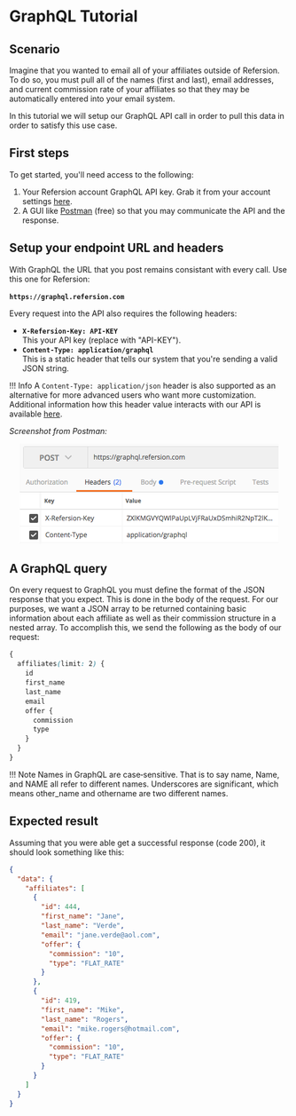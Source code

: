 # GraphQL Tutorial

## Scenario

Imagine that you wanted to email all of your affiliates outside of Refersion. To do so, you must pull all of the names (first and last), email addresses, and current commission rate of your affiliates so that they may be automatically entered into your email system.

In this tutorial we will setup our GraphQL API call in order to pull this data in order to satisfy this use case. 

## First steps

To get started, you'll need access to the following:

1. Your Refersion account GraphQL API key. Grab it from your account settings [here]().
2. A GUI like [Postman](https://www.getpostman.com/) (free) so that you may communicate the API and the response.

## Setup your endpoint URL and headers

With GraphQL the URL that you post remains consistant with every call. Use this one for Refersion:

**`https://graphql.refersion.com`**

Every request into the API also requires the following headers:

- **`X-Refersion-Key: API-KEY`** <br>This your API key (replace with "API-KEY").
- **`Content-Type: application/graphql`** <br>This is a static header that tells our system that you're sending a valid JSON string.

!!! Info
	A `Content-Type: application/json` header is also supported as an alternative for more advanced users who want more customization. Additional information how this header value interacts with our API is available [here](http://graphql.org/learn/serving-over-http/#post-request).

_Screenshot from Postman:_

<div style="text-align: center;">
<img src="/assets/images/postman-headers.png" alt="Postman headers screenshot" />
</div>

## A GraphQL query

On every request to GraphQL you must define the format of the JSON response that you expect. This is done in the body of the request. For our purposes, we want a JSON array to be returned containing basic information about each affiliate as well as their commission structure in a nested array. To accomplish this, we send the following as the body of our request: 

```scss
{
  affiliates(limit: 2) {
    id
    first_name
    last_name
    email
    offer {
      commission
      type
    }
  }
}
```

!!! Note
	Names in GraphQL are case‐sensitive. That is to say name, Name, and NAME all refer to different names. Underscores are significant, which means other_name and othername are two different names.

## Expected result

Assuming that you were able get a successful response (code 200), it should look something like this:

```json
{
  "data": {
    "affiliates": [
      {
        "id": 444,
        "first_name": "Jane",
        "last_name": "Verde",
        "email": "jane.verde@aol.com",
        "offer": {
          "commission": "10",
          "type": "FLAT_RATE"
        }
      },
      {
        "id": 419,
        "first_name": "Mike",
        "last_name": "Rogers",
        "email": "mike.rogers@hotmail.com",
        "offer": {
          "commission": "10",
          "type": "FLAT_RATE"
        }
      }
    ]
  }
}
```